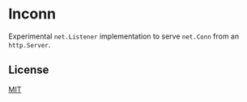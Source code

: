 # lnconn

Experimental `net.Listener` implementation to serve `net.Conn` from an `http.Server`.

## License

[MIT](./LICENSE.md)
